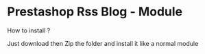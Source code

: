 # Prestashop Rss Blog - Module

How to install ?

Just download then Zip the folder and install it like a normal module
